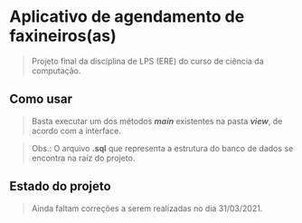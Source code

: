 # Aplicativo de agendamento de faxineiros(as) 
> Projeto final da disciplina de LPS (ERE) do curso de ciência da computação.

## Como usar

>Basta executar um dos métodos **_main_** existentes na pasta **_view_**, de acordo com a interface.

>Obs.: O arquivo **.sql** que representa a estrutura do banco de dados se encontra na raíz do projeto.

## Estado do projeto
>Ainda faltam correções a serem realizadas no dia 31/03/2021.